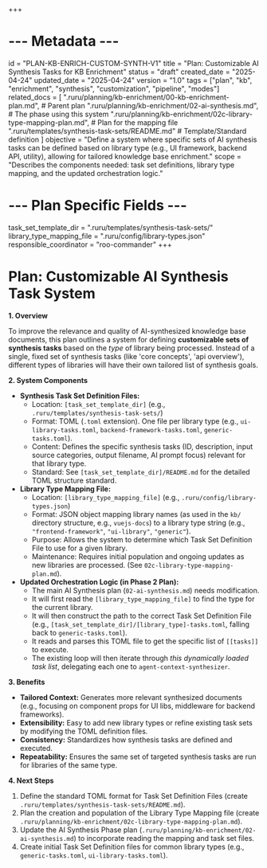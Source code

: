+++
# --- Metadata ---
id = "PLAN-KB-ENRICH-CUSTOM-SYNTH-V1"
title = "Plan: Customizable AI Synthesis Tasks for KB Enrichment"
status = "draft"
created_date = "2025-04-24"
updated_date = "2025-04-24"
version = "1.0"
tags = ["plan", "kb", "enrichment", "synthesis", "customization", "pipeline", "modes"]
related_docs = [
    ".ruru/planning/kb-enrichment/00-kb-enrichment-plan.md", # Parent plan
    ".ruru/planning/kb-enrichment/02-ai-synthesis.md", # The phase using this system
    ".ruru/planning/kb-enrichment/02c-library-type-mapping-plan.md", # Plan for the mapping file
    ".ruru/templates/synthesis-task-sets/README.md" # Template/Standard definition
]
objective = "Define a system where specific sets of AI synthesis tasks can be defined based on library type (e.g., UI framework, backend API, utility), allowing for tailored knowledge base enrichment."
scope = "Describes the components needed: task set definitions, library type mapping, and the updated orchestration logic."
# --- Plan Specific Fields ---
task_set_template_dir = ".ruru/templates/synthesis-task-sets/"
library_type_mapping_file = ".ruru/config/library-types.json"
responsible_coordinator = "roo-commander"
+++

# Plan: Customizable AI Synthesis Task System

**1. Overview**

To improve the relevance and quality of AI-synthesized knowledge base documents, this plan outlines a system for defining **customizable sets of synthesis tasks** based on the *type* of library being processed. Instead of a single, fixed set of synthesis tasks (like 'core concepts', 'api overview'), different types of libraries will have their own tailored list of synthesis goals.

**2. System Components**

*   **Synthesis Task Set Definition Files:**
    *   Location: `[task_set_template_dir]` (e.g., `.ruru/templates/synthesis-task-sets/`)
    *   Format: TOML (`.toml` extension). One file per library type (e.g., `ui-library-tasks.toml`, `backend-framework-tasks.toml`, `generic-tasks.toml`).
    *   Content: Defines the specific synthesis tasks (ID, description, input source categories, output filename, AI prompt focus) relevant for that library type.
    *   Standard: See `[task_set_template_dir]/README.md` for the detailed TOML structure standard.
*   **Library Type Mapping File:**
    *   Location: `[library_type_mapping_file]` (e.g., `.ruru/config/library-types.json`)
    *   Format: JSON object mapping library names (as used in the `kb/` directory structure, e.g., `vuejs-docs`) to a library type string (e.g., `"frontend-framework"`, `"ui-library"`, `"generic"`).
    *   Purpose: Allows the system to determine which Task Set Definition File to use for a given library.
    *   Maintenance: Requires initial population and ongoing updates as new libraries are processed. (See `02c-library-type-mapping-plan.md`).
*   **Updated Orchestration Logic (in Phase 2 Plan):**
    *   The main AI Synthesis plan (`02-ai-synthesis.md`) needs modification.
    *   It will first read the `[library_type_mapping_file]` to find the type for the current library.
    *   It will then construct the path to the correct Task Set Definition File (e.g., `[task_set_template_dir]/[library_type]-tasks.toml`, falling back to `generic-tasks.toml`).
    *   It reads and parses this TOML file to get the specific list of `[[tasks]]` to execute.
    *   The existing loop will then iterate through *this dynamically loaded task list*, delegating each one to `agent-context-synthesizer`.

**3. Benefits**

*   **Tailored Context:** Generates more relevant synthesized documents (e.g., focusing on component props for UI libs, middleware for backend frameworks).
*   **Extensibility:** Easy to add new library types or refine existing task sets by modifying the TOML definition files.
*   **Consistency:** Standardizes how synthesis tasks are defined and executed.
*   **Repeatability:** Ensures the same set of targeted synthesis tasks are run for libraries of the same type.

**4. Next Steps**

1.  Define the standard TOML format for Task Set Definition Files (create `.ruru/templates/synthesis-task-sets/README.md`).
2.  Plan the creation and population of the Library Type Mapping file (create `.ruru/planning/kb-enrichment/02c-library-type-mapping-plan.md`).
3.  Update the AI Synthesis Phase plan (`.ruru/planning/kb-enrichment/02-ai-synthesis.md`) to incorporate reading the mapping and task set files.
4.  Create initial Task Set Definition files for common library types (e.g., `generic-tasks.toml`, `ui-library-tasks.toml`).
